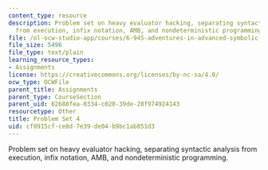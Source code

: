```yaml
---
content_type: resource
description: Problem set on heavy evaluator hacking, separating syntactic analysis
  from execution, infix notation, AMB, and nondeterministic programming.
file: /ol-ocw-studio-app/courses/6-945-adventures-in-advanced-symbolic-programming-spring-2009/cf0915cfce8d7e39de04b9bc1ab851d3_assn04.txt
file_size: 5496
file_type: text/plain
learning_resource_types:
- Assignments
license: https://creativecommons.org/licenses/by-nc-sa/4.0/
ocw_type: OCWFile
parent_title: Assignments
parent_type: CourseSection
parent_uid: 62688fea-0334-c020-39de-28f974924143
resourcetype: Other
title: Problem Set 4
uid: cf0915cf-ce8d-7e39-de04-b9bc1ab851d3
---
```

Problem set on heavy evaluator hacking, separating syntactic analysis from execution, infix notation, AMB, and nondeterministic programming.